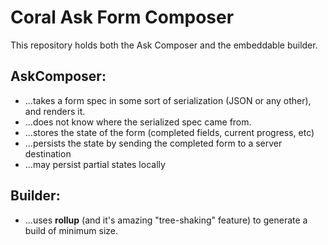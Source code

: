 # Coral Ask Form Composer

This repository holds both the Ask Composer and the embeddable builder.

## AskComposer:

- ...takes a form spec in some sort of serialization (JSON or any other), and renders it.
- ...does not know where the serialized spec came from.
- ...stores the state of the form (completed fields, current progress, etc)
- ...persists the state by sending the completed form to a server destination
- ...may persist partial states locally

## Builder:

- ...uses **rollup** (and it's amazing "tree-shaking" feature) to generate a build of minimum size.

